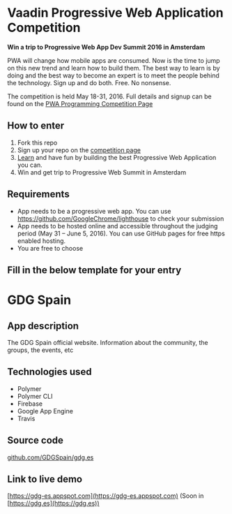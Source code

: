 # Vaadin Progressive Web Application Competition

**Win a trip to Progressive Web App Dev Summit 2016 in Amsterdam**

PWA will change how mobile apps are consumed. Now is the time to jump on this new trend and learn how to build them. The best way to learn is by doing and the best way to become an expert is to meet the people behind the technology. Sign up and do both. Free. No nonsense.


The competition is held May 18-31, 2016. Full details and signup can be found on the [PWA Programming Competition Page](https://vaadin.com/pwa-competition)

## How to enter

1. Fork this repo
2. Sign up your repo on the [competition page](https://vaadin.com/pwa-competition)
3. [Learn](https://vaadin.com/pwa-competition#learn) and have fun by building the best Progressive Web Application you can.
4. Win and get trip to Progressive Web Summit in Amsterdam

## Requirements
- App needs to be a progressive web app. You can use https://github.com/GoogleChrome/lighthouse to check your submission
- App needs to be hosted online and accessible throughout the judging period (May 31 – June 5, 2016). You can use GitHub pages for free https enabled hosting.
- You are free to choose

Fill in the below template for your entry
-------------------------------------------------------------------------------


# GDG Spain

## App description

The GDG Spain official website.
Information about the community, the groups, the events, etc

## Technologies used

* Polymer
* Polymer CLI
* Firebase
* Google App Engine
* Travis

## Source code

[github.com/GDGSpain/gdg.es](https://github.com/GDGSpain/gdg.es)

## Link to live demo

[https://gdg-es.appspot.com](https://gdg-es.appspot.com) (Soon in [https://gdg.es](https://gdg.es))
